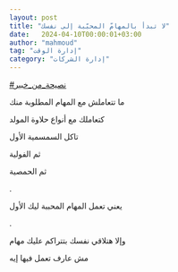 ```yaml
---
layout: post
title: "لا تبدأ بالمهامّ المحبّبة إلى نفسك"
date:   2024-04-10T00:00:01+03:00
author: "mahmoud"
tag: "إدارة الوقت"
category: "إدارة الشركات"
---
```



[<u>\#نصيحة\_من\_خبير</u>](https://www.facebook.com/hashtag/%D9%86%D8%B5%D9%8A%D8%AD%D8%A9_%D9%85%D9%86_%D8%AE%D8%A8%D9%8A%D8%B1?__eep__=6&__cft__%5b0%5d=AZWl_AaUXjBjx84V9VrtESf2_xdLyBaTDMKk9BTKZGYHzVTGvHraVsRdNFCRvgnfcaEpVRBLbyo_SPdqslHa58xMMhIhmYQ2PnzREmiqZKzGSIEe_ddhzPcvRB53tnn9lVA&__tn__=*NK-R)

ما تتعاملش مع المهام المطلوبة منك

كتعاملك مع أنواع حلاوة المولد

تاكل السمسمية الأول

ثم الفولية

ثم الحمصية

.

يعني تعمل المهام المحببة ليك الأول

.

وإلا هتلاقي نفسك بتتراكم عليك مهام

مش عارف تعمل فيها إيه
